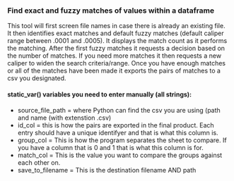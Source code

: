 ### Find exact and fuzzy matches of values within a dataframe
This tool will first screen file names in case there is already an existing file.
It then identifies exact matches and default fuzzy matches (default caliper range between .0001 and .0005). It displays the match count as it performs the matching. After the first fuzzy matches it requests a decision based on the number of matches. If you need more matches it then requests a new caliper to widen the search criteria/range. Once you have enough matches or all of the matches have been made it exports the pairs of matches to a csv you designated.

#### static_var() variables you need to enter manually (all strings):

- source_file_path = where Python can find the csv you are using (path and name (with extenstion .csv)
- id_col = this is how the pairs are exported in the final product. Each entry should have a unique identifyer and that is what this column is.
- group_col = This is how the program separates the sheet to compare. If you have a column that is 0 and 1 that is what this column is for.
- match_col = This is the value you want to compare the groups against each other on.
- save_to_filename = This is the destination filename AND path

